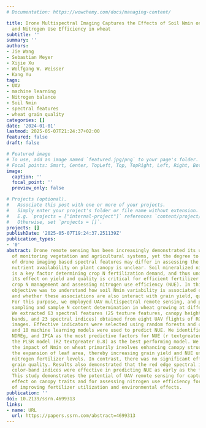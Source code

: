```yaml
---
# Documentation: https://wowchemy.com/docs/managing-content/

title: Drone Multispectral Imaging Captures the Effects of Soil Nmin on Canopy Structure
  and Nitrogen Use Efficiency in wheat
subtitle: ''
summary: ''
authors:
- Jie Wang
- Sebastian Meyer
- Xijie Xu
- Wolfgang W. Weisser
- Kang Yu
tags:
- UAV
- machine learning
- Nitrogen balance
- Soil Nmin
- spectral features
- wheat grain quality
categories: []
date: '2024-01-01'
lastmod: 2025-05-07T21:24:37+02:00
featured: false
draft: false

# Featured image
# To use, add an image named `featured.jpg/png` to your page's folder.
# Focal points: Smart, Center, TopLeft, Top, TopRight, Left, Right, BottomLeft, Bottom, BottomRight.
image:
  caption: ''
  focal_point: ''
  preview_only: false

# Projects (optional).
#   Associate this post with one or more of your projects.
#   Simply enter your project's folder or file name without extension.
#   E.g. `projects = ["internal-project"]` references `content/project/deep-learning/index.md`.
#   Otherwise, set `projects = []`.
projects: []
publishDate: '2025-05-07T19:24:37.251139Z'
publication_types:
- '0'
abstract: Drone remote sensing has been increasingly demonstrated its unique advantage
  of monitoring vegetation and agricultural systems, yet the degree to which the effectiveness
  of drone imaging based spectral features may differ in assessing the effect of soil
  nutrient availability on plant canopy is unclear. Soil mineralized nitrogen (Nmin)
  is a key factor determining crop N fertilization demand, and thus understanding
  its effect on yield and quality is critical for efficient fertilizer use and precise
  crop N management and assessing nitrogen use efficiency (NUE). In this study, our
  objective was to understand how soil Nmin variability is associated canopy characteristics,
  and whether these associations are also interact with grain yield, quality and NUE.
  For this purpose, we employed UAV multispectral remote sensing, and plant and grain
  sampling and sample N content determination in wheat growing at different Nmin levels.
  We extracted 63 spectral features (25 texture features, canopy height, 5 multispectral
  bands, and 23 spectral indices) obtained from eight UAV flights of RGB and multispectral
  images. Effective indicators were selected using random forests and correlation,
  and 10 machine learning models were used to predict NUE. We identified CH, NGRDI,
  NDREg, and IPCA as the most predictive factors for NUE (r textgreater 0.7), and
  the PLSR model (R2 textgreater 0.8) as the best performing model. We found that
  the impact of Nmin on wheat primarily involves enhancing canopy structure, promoting
  the expansion of leaf area, thereby increasing grain yield and NUE under moderate
  nitrogen fertilizer levels. In contrast, there was no significant effect found on
  grain quality. Results also demonstrated that the red edge spectral indices and
  color-band indices were effective in predicting NUE as early as the flowering stage.
  This study demonstrates the potential of UAV remote sensing for capturing soil N
  effect on canopy traits and for assessing nitrogen use efficiency for the purpose
  of improving fertilizer utilization and environmental effects.
publication: ''
doi: 10.2139/ssrn.4699313
links:
- name: URL
  url: https://papers.ssrn.com/abstract=4699313
---
```

